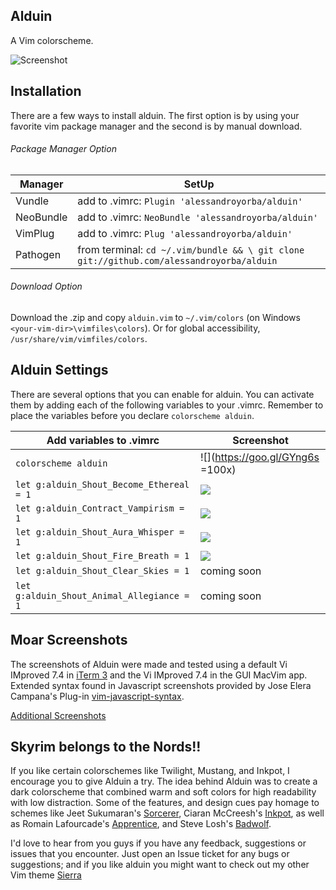 Alduin
------

A Vim colorscheme.

![Screenshot](https://cloud.githubusercontent.com/assets/11221489/18198290/8c150eba-70b0-11e6-8c35-4e1e0449b0cc.png)


Installation
---------------
There are a few ways to install alduin. The first option is by using your favorite vim package manager and the second is by manual download.

###### Package Manager Option
| Manager          | SetUp                                                                                      |
|------------------|--------------------------------------------------------------------------------------------|
| Vundle           | add to .vimrc:   `Plugin 'alessandroyorba/alduin'`                                         |
| NeoBundle        | add to .vimrc:   `NeoBundle 'alessandroyorba/alduin'`                                      |
| VimPlug          | add to .vimrc:   `Plug 'alessandroyorba/alduin'`                                           |
| Pathogen         | from terminal:   `cd ~/.vim/bundle && \ git clone git://github.com/alessandroyorba/alduin` |

###### Download Option
Download the .zip and copy `alduin.vim` to `~/.vim/colors` (on Windows `<your-vim-dir>\vimfiles\colors`). Or for global accessibility, `/usr/share/vim/vimfiles/colors`.

Alduin Settings
---------------
There are several options that you can enable for alduin. You can activate them by adding each of the following variables to your .vimrc. Remember to place the variables before you declare `colorscheme alduin`.

| Add variables to .vimrc                     | Screenshot                                                                |
|---------------------------------------------|---------------------------------------------------------------------------|
| `colorscheme alduin`                        | ![](https://goo.gl/GYng6s =100x) |
| `let g:alduin_Shout_Become_Ethereal = 1`    | ![](https://goo.gl/JqvYXp) |
| `let g:alduin_Contract_Vampirism = 1`       | ![](https://goo.gl/JqvYXp) |
| `let g:alduin_Shout_Aura_Whisper = 1`       | ![](https://goo.gl/XsZ1HQ)|
| `let g:alduin_Shout_Fire_Breath = 1`        | ![](https://goo.gl/LHqJWO)|
| `let g:alduin_Shout_Clear_Skies = 1`        | coming soon |
| `let g:alduin_Shout_Animal_Allegiance = 1 ` | coming soon |


Moar Screenshots
------------
The screenshots of Alduin were made and tested using a default Vi IMproved 7.4 in [iTerm 3](https://www.iterm2.com) and the Vi IMproved 7.4 in the GUI MacVim app. Extended syntax found in Javascript screenshots provided by Jose Elera Campana's Plug-in [vim-javascript-syntax](https://github.com/jelera/vim-javascript-syntax).

[Additional Screenshots](https://github.com/AlessandroYorba/Alduin/issues/5)

Skyrim belongs to the Nords!!
-------
If you like certain colorschemes like Twilight, Mustang, and Inkpot, I encourage you to give Alduin a try. The idea behind Alduin was to create a dark colorscheme that combined warm and soft colors for high readability with low distraction. Some of the features, and design cues pay homage to schemes like Jeet Sukumaran's [Sorcerer](http://jeetworks.org/sorcerer/), Ciaran McCreesh's [Inkpot](https://github.com/ciaranm/inkpot), as well as Romain Lafourcade's [Apprentice](https://github.com/romainl/Apprentice), and Steve Losh's [Badwolf](https://github.com/sjl/badwolf).

I'd love to hear from you guys if you have any feedback, suggestions or issues that you encounter. Just open an Issue ticket for any bugs or suggestions; and if you like alduin you might want to check out my other Vim theme [Sierra](https://github.com/AlessandroYorba/Sierra)
